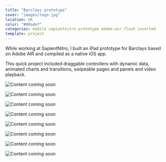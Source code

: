 ```yaml
---
title: "Barclays prototype"
cover: "images/logo.jpg"
location: UK
color: "#00adef"
categories: mobile sapientnitro prototype adobe-air flash inverted
template: project
---
```


While working at SapientNitro, I built an iPad prototype for Barclays based on Adobe AIR and compiled as a native iOS app.

This quick project included draggable controllers with dynamic data, animated charts and transitions, swipeable pages and panels and video playback.

![Content coming soon](/work/barclays/images/0.png)

![Content coming soon](/work/barclays/images/1.png)

![Content coming soon](/work/barclays/images/2.png)

![Content coming soon](/work/barclays/images/3.png)

![Content coming soon](/work/barclays/images/4.png)

![Content coming soon](/work/barclays/images/5.png)

![Content coming soon](/work/barclays/images/6.png)

![Content coming soon](/work/barclays/images/7.png)
